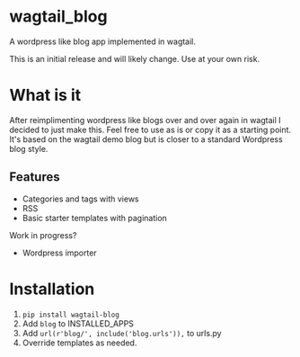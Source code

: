 # wagtail_blog
A wordpress like blog app implemented in wagtail.

This is an initial release and will likely change. Use at your own risk.

# What is it

After reimplimenting wordpress like blogs over and over again in wagtail I decided to just make this. 
Feel free to use as is or copy it as a starting point. 
It's based on the wagtail demo blog but is closer to a standard Wordpress blog style. 

## Features

- Categories and tags with views
- RSS
- Basic starter templates with pagination

Work in progress?

- Wordpress importer

# Installation

1. `pip install wagtail-blog`
2. Add `blog` to INSTALLED_APPS
3. Add `url(r'blog/', include('blog.urls')),` to urls.py
4. Override templates as needed.
